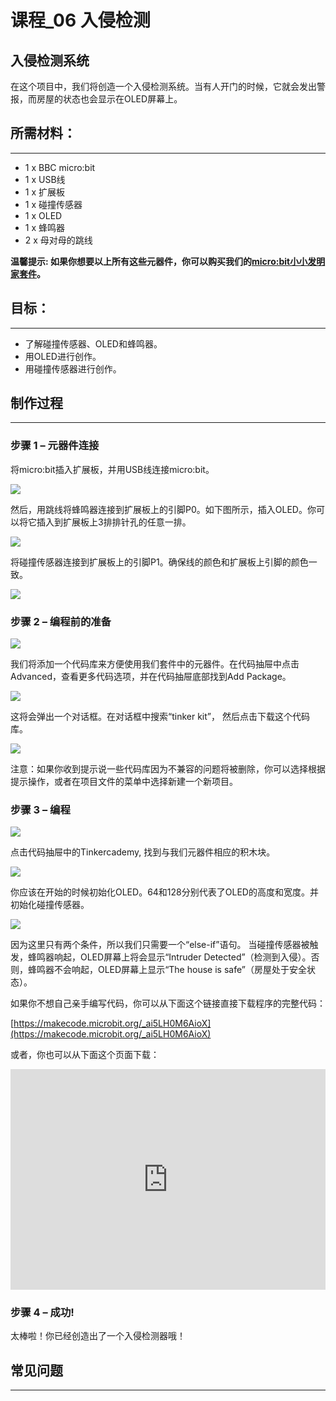 # 课程_06 入侵检测

## 入侵检测系统  


在这个项目中，我们将创造一个入侵检测系统。当有人开门的时候，它就会发出警报，而房屋的状态也会显示在OLED屏幕上。

## 所需材料：  
---

- 1 x BBC micro:bit
- 1 x USB线
- 1 x 扩展板
- 1 x 碰撞传感器
- 1 x OLED
- 1 x 蜂鸣器
- 2 x 母对母的跳线

**温馨提示: 如果你想要以上所有这些元器件，你可以购买我们的[micro:bit小小发明家套件](https://item.taobao.com/item.htm?spm=a230r.7195193.1997079397.9.z3IMPf&id=564707672256&abbucket=5)。**


## 目标：  
---

- 了解碰撞传感器、OLED和蜂鸣器。
- 用OLED进行创作。
- 用碰撞传感器进行创作。


## 制作过程  
---

### 步骤 1 – 元器件连接  

将micro:bit插入扩展板，并用USB线连接micro:bit。

![](./images/cvJnbqE.jpg)

然后，用跳线将蜂鸣器连接到扩展板上的引脚P0。如下图所示，插入OLED。你可以将它插入到扩展板上3排排针孔的任意一排。

![](./images/3benydL.jpg)

将碰撞传感器连接到扩展板上的引脚P1。确保线的颜色和扩展板上引脚的颜色一致。

![](./images/YvQkd81.jpg)


### 步骤 2 – 编程前的准备  

![](./images/qPgEmnW.jpg)

我们将添加一个代码库来方便使用我们套件中的元器件。在代码抽屉中点击Advanced，查看更多代码选项，并在代码抽屉底部找到Add Package。

![](./images/IWhPZeP.png)

这将会弹出一个对话框。在对话框中搜索“tinker kit”， 然后点击下载这个代码库。

![](./images/b0vriWO.png)

注意：如果你收到提示说一些代码库因为不兼容的问题将被删除，你可以选择根据提示操作，或者在项目文件的菜单中选择新建一个新项目。


### 步骤 3 – 编程  

![](./images/Tinker_Kit_case_06_01.png)

点击代码抽屉中的Tinkercademy, 找到与我们元器件相应的积木块。

![](./images/Tinker_Kit_case_06_02.png)

你应该在开始的时候初始化OLED。64和128分别代表了OLED的高度和宽度。并初始化碰撞传感器。

![](./images/Tinker_Kit_case_06_03.png)

因为这里只有两个条件，所以我们只需要一个“else-if”语句。
当碰撞传感器被触发，蜂鸣器响起，OLED屏幕上将会显示“Intruder Detected”（检测到入侵）。否则，蜂鸣器不会响起，OLED屏幕上显示“The house is safe”（房屋处于安全状态）。

如果你不想自己亲手编写代码，你可以从下面这个链接直接下载程序的完整代码：

[https://makecode.microbit.org/_ai5LH0M6AioX](https://makecode.microbit.org/_ai5LH0M6AioX)

或者，你也可以从下面这个页面下载：

<div style="position:relative;height:0;padding-bottom:70%;overflow:hidden;"><iframe style="position:absolute;top:0;left:0;width:100%;height:100%;" src="https://makecode.microbit.org/#pub:_ai5LH0M6AioX" frameborder="0" sandbox="allow-popups allow-forms allow-scripts allow-same-origin"></iframe></div>


### 步骤 4 – 成功!  

太棒啦！你已经创造出了一个入侵检测器哦！


## 常见问题
---
